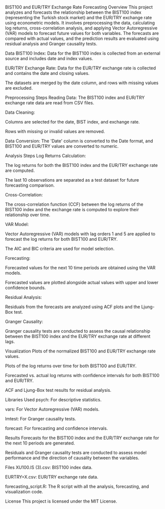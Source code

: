 BIST100 and EUR/TRY Exchange Rate Forecasting
Overview
This project analyzes and forecasts the relationship between the BIST100 index (representing the Turkish stock market) and the EUR/TRY exchange rate using econometric models. It involves preprocessing the data, calculating log returns, cross-correlation analysis, and applying Vector Autoregressive (VAR) models to forecast future values for both variables. The forecasts are compared with actual values, and the prediction results are evaluated using residual analysis and Granger causality tests.

Data
BIST100 Index: Data for the BIST100 index is collected from an external source and includes date and index values.

EUR/TRY Exchange Rate: Data for the EUR/TRY exchange rate is collected and contains the date and closing values.

The datasets are merged by the date column, and rows with missing values are excluded.

Preprocessing Steps
Reading Data: The BIST100 index and EUR/TRY exchange rate data are read from CSV files.

Data Cleaning:

Columns are selected for the date, BIST index, and exchange rate.

Rows with missing or invalid values are removed.

Data Conversion: The 'Date' column is converted to the Date format, and BIST100 and EUR/TRY values are converted to numeric.

Analysis Steps
Log Returns Calculation:

The log returns for both the BIST100 index and the EUR/TRY exchange rate are computed.

The last 10 observations are separated as a test dataset for future forecasting comparison.

Cross-Correlation:

The cross-correlation function (CCF) between the log returns of the BIST100 index and the exchange rate is computed to explore their relationship over time.

VAR Model:

Vector Autoregressive (VAR) models with lag orders 1 and 5 are applied to forecast the log returns for both BIST100 and EUR/TRY.

The AIC and BIC criteria are used for model selection.

Forecasting:

Forecasted values for the next 10 time periods are obtained using the VAR models.

Forecasted values are plotted alongside actual values with upper and lower confidence bounds.

Residual Analysis:

Residuals from the forecasts are analyzed using ACF plots and the Ljung-Box test.

Granger Causality:

Granger causality tests are conducted to assess the causal relationship between the BIST100 index and the EUR/TRY exchange rate at different lags.

Visualization
Plots of the normalized BIST100 and EUR/TRY exchange rate values.

Plots of the log returns over time for both BIST100 and EUR/TRY.

Forecasted vs. actual log returns with confidence intervals for both BIST100 and EUR/TRY.

ACF and Ljung-Box test results for residual analysis.

Libraries Used
psych: For descriptive statistics.

vars: For Vector Autoregressive (VAR) models.

lmtest: For Granger causality tests.

forecast: For forecasting and confidence intervals.

Results
Forecasts for the BIST100 index and the EUR/TRY exchange rate for the next 10 periods are generated.

Residuals and Granger causality tests are conducted to assess model performance and the direction of causality between the variables.

Files
XU100.IS (3).csv: BIST100 index data.

EURTRY=X.csv: EUR/TRY exchange rate data.

forecasting_script.R: The R script with all the analysis, forecasting, and visualization code.

License
This project is licensed under the MIT License.
